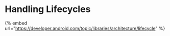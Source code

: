 # Handling Lifecycles

{% embed url="https://developer.android.com/topic/libraries/architecture/lifecycle" %}



